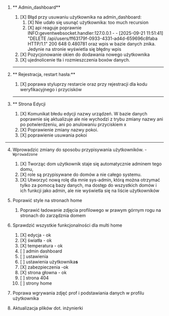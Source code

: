 1. ** Admin_dashboard**

   1. [X] Błąd przy usuwaniu użytkownika na admin_dashboard:
       1. [X] Nie udało się usunąć użytkownika: too much recursion
       2. [X] api reaguje poprawnie INFO:geventwebsocket.handler:127.0.0.1 - - [2025-09-21 11:51:41] "DELETE /api/users/ff63179f-0933-4331-ad4d-659696c8faba HTTP/1.1" 200 648 0.480781 oraz wpis w bazie danych znika. Jedynie na stronie wyświetla się błędny wpis
   2. [X] Pozycjonowanie okien do dodawania nowego użytkownika
   3. [X] ujednolicenie tła i rozmieszczenia  boxów danych.

   ---
2. ** Rejestracja, restart hasła:**

   1. [X] poprawa styluprzy restarcie oraz przy rejestracji dla kodu weryfikacyjnego i przycisków

   ---
3. ** Strona Edycji

   1. [X] Komunikat błedu edycji nazwy urządzeń. W bazie danych poprawnie się aktualizuje ale nie wychodzi z trybu zmiany nazwy ani po potwierdzeniu, ani po anulowaniu przyciskiem x
   2. [X] Poprawienie zmiany nazwy pokoi.
   3. [X] poprawienie usuwania pokoi

---

4. Wprowadzic zmiany do sposobu przypisywania użytkowników. - `Wprowadzone`

   1. [X] Tworząc dom użytkownik staje się automatycznie adminem tego domu,
   2. [X] role są przypisywane do domów a nie całego systemu.
   3. [X] Utworzyć nową rolę dla mnie sys-admin, którą można otrzymać tylko za pomocą bazy danych, ma dostęp do wszystkich domów i ich funkcji jako admin, ale nie wyświetla się na liście użytkowników
5. Poprawić style na stronach home

   1. Poprawić ładowanie zdjęcia profilowego w prawym górnym rogu na stronach do zarządznia domem
6. Sprawdzić wszystkie funkcjonalności dla multi home

   1. [X] edycja - ok
   2. [X] światła - ok
   3. [X] temperatura - ok
   4. [ ] admin dashboard
   5. [ ] ustawienia
   6. [ ] ustawienia użytkownika**s**
   7. [X] zabezpieczenia -ok
   8. [X] strona głowna - ok
   9. [ ] strona 404
   1. [ ] strony home
7. Poprawa wgrywania zdjęć prof i podstawiania danych w profilu użytkownika
8. Aktualizacja plików dot. inżynierki
